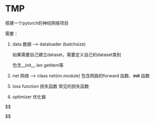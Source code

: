 # TMP

搭建一个pytorch的神经网络项目



需要：

1. data 数据 --> dataloader (batchsize)

   如果需要自己建立dataset，需要定义自己的dataset类别

   包含__init__ len getitem等

2. net 网络 --> class net(nn.module) 包含网路的forward 函数、__init__ 函数

3. loss function 损失函数 常见的损失函数 

4. optimizer 优化器

$$

$$

